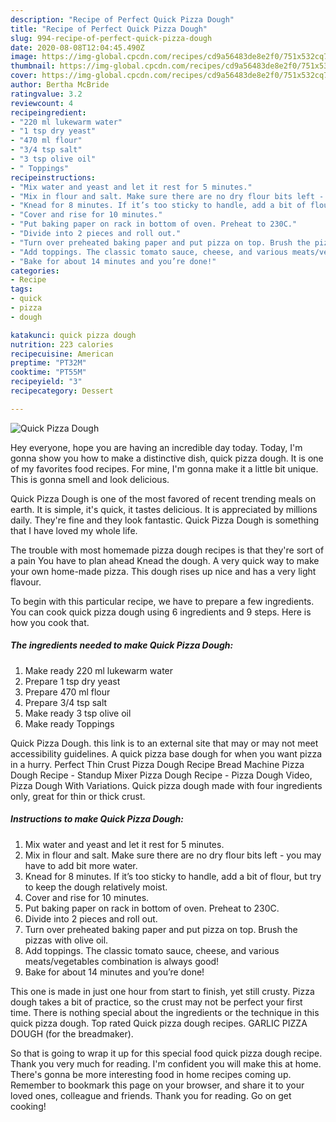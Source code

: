 ```yaml
---
description: "Recipe of Perfect Quick Pizza Dough"
title: "Recipe of Perfect Quick Pizza Dough"
slug: 994-recipe-of-perfect-quick-pizza-dough
date: 2020-08-08T12:04:45.490Z
image: https://img-global.cpcdn.com/recipes/cd9a56483de8e2f0/751x532cq70/quick-pizza-dough-recipe-main-photo.jpg
thumbnail: https://img-global.cpcdn.com/recipes/cd9a56483de8e2f0/751x532cq70/quick-pizza-dough-recipe-main-photo.jpg
cover: https://img-global.cpcdn.com/recipes/cd9a56483de8e2f0/751x532cq70/quick-pizza-dough-recipe-main-photo.jpg
author: Bertha McBride
ratingvalue: 3.2
reviewcount: 4
recipeingredient:
- "220 ml lukewarm water"
- "1 tsp dry yeast"
- "470 ml flour"
- "3/4 tsp salt"
- "3 tsp olive oil"
- " Toppings"
recipeinstructions:
- "Mix water and yeast and let it rest for 5 minutes."
- "Mix in flour and salt. Make sure there are no dry flour bits left - you may have to add bit more water."
- "Knead for 8 minutes. If it’s too sticky to handle, add a bit of flour, but try to keep the dough relatively moist."
- "Cover and rise for 10 minutes."
- "Put baking paper on rack in bottom of oven. Preheat to 230C."
- "Divide into 2 pieces and roll out."
- "Turn over preheated baking paper and put pizza on top. Brush the pizzas with olive oil."
- "Add toppings. The classic tomato sauce, cheese, and various meats/vegetables combination is always good!"
- "Bake for about 14 minutes and you’re done!"
categories:
- Recipe
tags:
- quick
- pizza
- dough

katakunci: quick pizza dough 
nutrition: 223 calories
recipecuisine: American
preptime: "PT32M"
cooktime: "PT55M"
recipeyield: "3"
recipecategory: Dessert

---
```



![Quick Pizza Dough](https://img-global.cpcdn.com/recipes/cd9a56483de8e2f0/751x532cq70/quick-pizza-dough-recipe-main-photo.jpg)

Hey everyone, hope you are having an incredible day today. Today, I'm gonna show you how to make a distinctive dish, quick pizza dough. It is one of my favorites food recipes. For mine, I'm gonna make it a little bit unique. This is gonna smell and look delicious.

Quick Pizza Dough is one of the most favored of recent trending meals on earth. It is simple, it's quick, it tastes delicious. It is appreciated by millions daily. They're fine and they look fantastic. Quick Pizza Dough is something that I have loved my whole life.

The trouble with most homemade pizza dough recipes is that they&#39;re sort of a pain You have to plan ahead Knead the dough. A very quick way to make your own home-made pizza. This dough rises up nice and has a very light flavour.


To begin with this particular recipe, we have to prepare a few ingredients. You can cook quick pizza dough using 6 ingredients and 9 steps. Here is how you cook that.

<!--inarticleads1-->

##### The ingredients needed to make Quick Pizza Dough:

1. Make ready 220 ml lukewarm water
1. Prepare 1 tsp dry yeast
1. Prepare 470 ml flour
1. Prepare 3/4 tsp salt
1. Make ready 3 tsp olive oil
1. Make ready  Toppings


Quick Pizza Dough. this link is to an external site that may or may not meet accessibility guidelines. A quick pizza base dough for when you want pizza in a hurry. Perfect Thin Crust Pizza Dough Recipe Bread Machine Pizza Dough Recipe - Standup Mixer Pizza Dough Recipe - Pizza Dough Video, Pizza Dough With Variations. Quick pizza dough made with four ingredients only, great for thin or thick crust. 

<!--inarticleads2-->

##### Instructions to make Quick Pizza Dough:

1. Mix water and yeast and let it rest for 5 minutes.
1. Mix in flour and salt. Make sure there are no dry flour bits left - you may have to add bit more water.
1. Knead for 8 minutes. If it’s too sticky to handle, add a bit of flour, but try to keep the dough relatively moist.
1. Cover and rise for 10 minutes.
1. Put baking paper on rack in bottom of oven. Preheat to 230C.
1. Divide into 2 pieces and roll out.
1. Turn over preheated baking paper and put pizza on top. Brush the pizzas with olive oil.
1. Add toppings. The classic tomato sauce, cheese, and various meats/vegetables combination is always good!
1. Bake for about 14 minutes and you’re done!


This one is made in just one hour from start to finish, yet still crusty. Pizza dough takes a bit of practice, so the crust may not be perfect your first time. There is nothing special about the ingredients or the technique in this quick pizza dough. Top rated Quick pizza dough recipes. GARLIC PIZZA DOUGH (for the breadmaker). 

So that is going to wrap it up for this special food quick pizza dough recipe. Thank you very much for reading. I'm confident you will make this at home. There's gonna be more interesting food in home recipes coming up. Remember to bookmark this page on your browser, and share it to your loved ones, colleague and friends. Thank you for reading. Go on get cooking!
